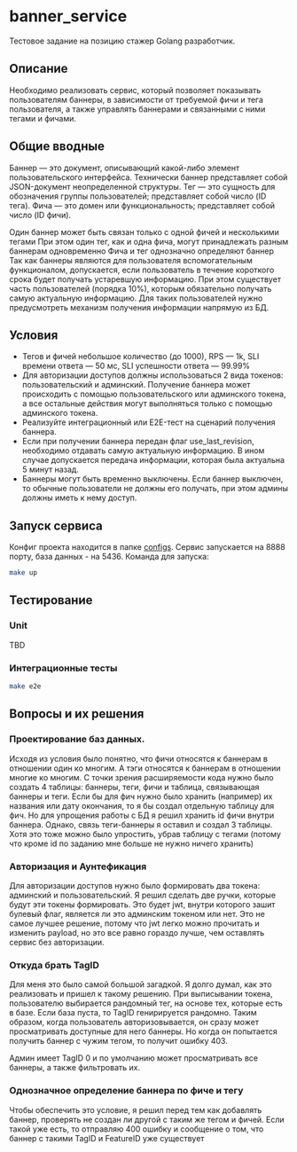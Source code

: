 # banner_service

Тестовое задание на позицию стажер Golang разработчик. 

## Описание
Необходимо реализовать сервис, который позволяет показывать пользователям баннеры, в зависимости от требуемой фичи и тега пользователя, а также управлять баннерами и связанными с ними тегами и фичами.


## Общие вводные
Баннер — это документ, описывающий какой-либо элемент пользовательского интерфейса. Технически баннер представляет собой  JSON-документ неопределенной структуры.  Тег — это сущность для обозначения группы пользователей; представляет собой число (ID тега).  Фича — это домен или функциональность; представляет собой число (ID фичи).

Один баннер может быть связан только с одной фичей и несколькими тегами
При этом один тег, как и одна фича, могут принадлежать разным баннерам одновременно
Фича и тег однозначно определяют баннер
Так как баннеры являются для пользователя вспомогательным функционалом, допускается, если пользователь в течение короткого срока будет получать устаревшую информацию. При этом существует часть пользователей (порядка 10%), которым обязательно получать самую актуальную информацию. Для таких пользователей нужно предусмотреть механизм получения информации напрямую из БД.

## Условия

* Тегов и фичей небольшое количество (до 1000), RPS — 1k, SLI времени ответа — 50 мс, SLI успешности ответа — 99.99%
* Для авторизации доступов должны использоваться 2 вида токенов: пользовательский и админский. Получение баннера может происходить с помощью пользовательского или админского токена, а все остальные действия могут выполняться только с помощью админского токена.  
* Реализуйте интеграционный или E2E-тест на сценарий получения баннера.
* Если при получении баннера передан флаг use_last_revision, необходимо отдавать самую актуальную информацию. В ином случае допускается передача информации, которая была актуальна 5 минут назад.
* Баннеры могут быть временно выключены. Если баннер выключен, то обычные пользователи не должны его получать, при этом админы должны иметь к нему доступ.

## Запуск сервиса
Конфиг проекта находится в папке [configs](./configs/config.yaml). Сервис запускается на 8888 порту, база данных - на 5436.
Команда для запуска:
```bash
make up
```

## Тестирование 
### Unit
TBD

### Интеграционные тесты
```bash
make e2e
```

## Вопросы и их решения

### Проектирование баз данных. 

Исходя из условия было понятно, что фичи относятся к баннерам в отношении один ко многим.
А тэги относятся к баннерам в отношении многие ко многим. С точки зрения расширяемости кода нужно было создать 4 таблицы: баннеры, теги, фичи и таблица, связывающая баннеры и теги.
Если бы для фич нужно было хранить (например) их названия или дату окончания, то я бы создал отдельную таблицу для фич. Но для упрощения работы
с БД я решил хранить id фичи внутри баннера. Однако, связь теги-баннеры я оставил и создал 3 таблицы. Хотя
это тоже можно было упростить, убрав таблицу с тегами (потому что кроме id по заданию мне больше не нужно ничего хранить)

### Авторизация и Аунтефикация

Для авторизации доступов нужно было формировать два токена: админский и пользовательский.
Я решил сделать две ручки, которые будут эти токены формировать. Это будет jwt, внутри которого зашит булевый флаг,
является ли это админским токеном или нет. Это не самое лучшее решение, потому что jwt легко можно прочитать и изменить 
payload, но это все равно гораздо лучше, чем оставлять сервис без авторизации.

### Откуда брать TagID

Для меня это было самой большой загадкой. Я долго думал, как это реализовать и пришел к такому решению.
При выписывании токена, пользователю выбирается рандомный тег, на основе тех, которые есть в базе. Если база пуста, то
TagID генирируется рандомно. Таким образом, когда пользователь авторизовывается, он сразу может просматривать доступные
для него баннеры. Но когда он попытается получить баннер с чужим тегом, то получит ошибку 403.

Админ имеет TagID 0 и по умолчанию может просматривать все баннеры, а также фильтровать их. 


### Однозначное определение баннера по фиче и тегу

Чтобы обеспечить это условие, я решил перед тем как добавлять баннер, проверять не создан ли другой с таким же тегом и
фичей. Если такой уже есть, то отправляю 400 ошибку и сообщение о том, что баннер с такими TagID и FeatureID уже существует

